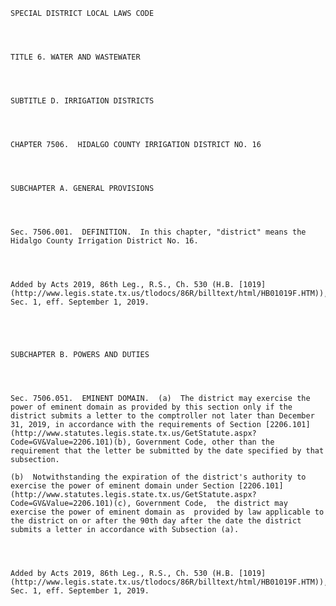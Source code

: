 ﻿
    
    
    	
    					
    
    
    SPECIAL DISTRICT LOCAL LAWS CODE
    
      
    
    
    TITLE 6. WATER AND WASTEWATER
    
      
    
    
    SUBTITLE D. IRRIGATION DISTRICTS
    
      
    
    
    CHAPTER 7506.  HIDALGO COUNTY IRRIGATION DISTRICT NO. 16
    
      
    
    
    SUBCHAPTER A. GENERAL PROVISIONS
    
      
    
    
    Sec. 7506.001.  DEFINITION.  In this chapter, "district" means the Hidalgo County Irrigation District No. 16.
    
    
    
    
    Added by Acts 2019, 86th Leg., R.S., Ch. 530 (H.B. [1019](http://www.legis.state.tx.us/tlodocs/86R/billtext/html/HB01019F.HTM)), Sec. 1, eff. September 1, 2019.
    
    
    
    
    
    SUBCHAPTER B. POWERS AND DUTIES
    
      
    
    
    Sec. 7506.051.  EMINENT DOMAIN.  (a)  The district may exercise the power of eminent domain as provided by this section only if the district submits a letter to the comptroller not later than December 31, 2019, in accordance with the requirements of Section [2206.101](http://www.statutes.legis.state.tx.us/GetStatute.aspx?Code=GV&Value=2206.101)(b), Government Code, other than the requirement that the letter be submitted by the date specified by that subsection.
    
    (b)  Notwithstanding the expiration of the district's authority to exercise the power of eminent domain under Section [2206.101](http://www.statutes.legis.state.tx.us/GetStatute.aspx?Code=GV&Value=2206.101)(c), Government Code,  the district may exercise the power of eminent domain as  provided by law applicable to the district on or after the 90th day after the date the district submits a letter in accordance with Subsection (a).
    
    
    
    
    Added by Acts 2019, 86th Leg., R.S., Ch. 530 (H.B. [1019](http://www.legis.state.tx.us/tlodocs/86R/billtext/html/HB01019F.HTM)), Sec. 1, eff. September 1, 2019.
    
    
    
    
    				
